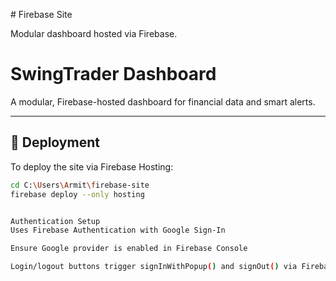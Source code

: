 \# Firebase Site

Modular dashboard hosted via Firebase.

# SwingTrader Dashboard

A modular, Firebase-hosted dashboard for financial data and smart alerts.

---

## 🚀 Deployment

To deploy the site via Firebase Hosting:

```bash
cd C:\Users\Armit\firebase-site
firebase deploy --only hosting


Authentication Setup
Uses Firebase Authentication with Google Sign-In

Ensure Google provider is enabled in Firebase Console

Login/logout buttons trigger signInWithPopup() and signOut() via Firebase Auth SDK
